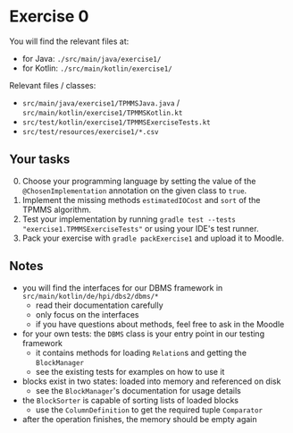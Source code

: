 # Exercise 0

You will find the relevant files at:
 - for Java: `./src/main/java/exercise1/`
 - for Kotlin: `./src/main/kotlin/exercise1/`

Relevant files / classes:
 - `src/main/java/exercise1/TPMMSJava.java` / `src/main/kotlin/exercise1/TPMMSKotlin.kt`
 - `src/test/kotlin/exercise1/TPMMSExerciseTests.kt`
 - `src/test/resources/exercise1/*.csv`

## Your tasks

0. Choose your programming language by setting the value of the `@ChosenImplementation` annotation on the given class to `true`.
1. Implement the missing methods `estimatedIOCost` and `sort` of the TPMMS algorithm.
2. Test your implementation by running `gradle test --tests "exercise1.TPMMSExerciseTests"` or using your IDE's test runner.
3. Pack your exercise with `gradle packExercise1` and upload it to Moodle.

## Notes

- you will find the interfaces for our DBMS framework in `src/main/kotlin/de/hpi/dbs2/dbms/*`
  - read their documentation carefully
  - only focus on the interfaces
  - if you have questions about methods, feel free to ask in the Moodle
- for your own tests: the `DBMS` class is your entry point in our testing framework
  - it contains methods for loading `Relation`s and getting the `BlockManager`
  - see the existing tests for examples on how to use it
- blocks exist in two states: loaded into memory and referenced on disk
  - see the `BlockManager`'s documentation for usage details
- the `BlockSorter` is capable of sorting lists of loaded blocks
  - use the `ColumnDefinition` to get the required tuple `Comparator`
- after the operation finishes, the memory should be empty again
